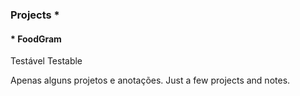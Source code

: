 ### Projects *

#### * FoodGram 

Testável
Testable

Apenas alguns projetos e anotações.
Just a few projects and notes.
